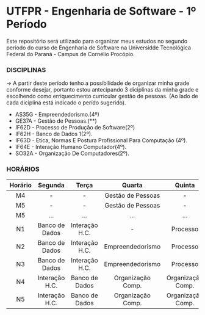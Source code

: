 # UTFPR - Engenharia de Software - 1º Período
Este repositório será utilizado para organizar meus estudos no segundo período do curso de Engenharia de Software na Universidde Tecnológica Federal do Paraná - Campus de Cornélio Procópio.

### DISCIPLINAS
-> A partir deste período tenho a possibilidade de organizar minha grade conforme desejar, portanto estou antecipando 3 diciplinas da minha grade e escolhendo como erriquecimento curricular gestão de pessoas. (Ao lado de cada diciplina está indicado o perído sugerido).

* AS35G - Empreendedorismo.(4º)
* GE37A - Gestão de Pessoas.(**)
* IF62D - Processo de Produção de Software(2º)
* IF62H - Banco de Dados 1(2º).
* IF63D - Etica, Normas E Postura Profissional Para Computação (4º).
* IF64E - Interação Humano Computador(4º).
* SO32A - Organização De Computadores(2º).

### HORÁRIOS

Horário | Segunda           | Terça             | Quarta            | Quinta            | Sexta             |
 :----: | :---------------: | :---------------: | :---------------: | :---------------: | :---------------: |
M4      | -                 | -                 | Gestão de Pessoas | -                 | -                 |
M5      | -                 | -                 | Gestão de Pessoas | -                 | -                 |
M5      | ...               | ...               | ...               | ...               | ...               |
N1      | Banco de Dados    | Interação H.C.    | -                 | Processo          | Ética             |
N2      | Banco de Dados    | Interação H.C.    | Empreendedorismo  | Processo          | Ética             |
N3      | Banco de Dados    | Interação H.C.    | Empreendedorismo  | Processo          | Ética             |
N4      | Interação H.C.    | Banco de Dados    | Organização Comp. | Organização Comp. | Processo          |
N5      | Interação H.C.    | Banco de Dados    | Organização Comp. | Organização Comp. | Processo          |
